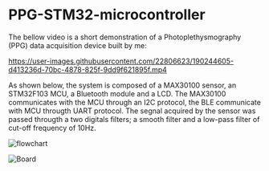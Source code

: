 # PPG-STM32-microcontroller
The bellow video is a short demonstration of a Photoplethysmography (PPG) data acquisition device built by me:

https://user-images.githubusercontent.com/22806623/190244605-d413236d-70bc-4878-825f-9dd9f621895f.mp4


As shown below, the system is composed of a MAX30100 sensor, an STM32F103 MCU, a Bluetooth module and a LCD.
The MAX30100 communicates with the MCU through an I2C protocol, the BLE communicate with MCU througth UART protocol.
The segnal acquired by the sensor was passed througth a two digitals filters; a smooth filter and a low-pass filter of cut-off frequency of 10Hz.

![flowchart](https://user-images.githubusercontent.com/22806623/190251729-bbd664c1-b079-40fe-b04c-85ea1584f9f9.png)


![Board](https://user-images.githubusercontent.com/22806623/190245347-27a93313-1051-4f4b-a200-3ace11ae77a5.png)

